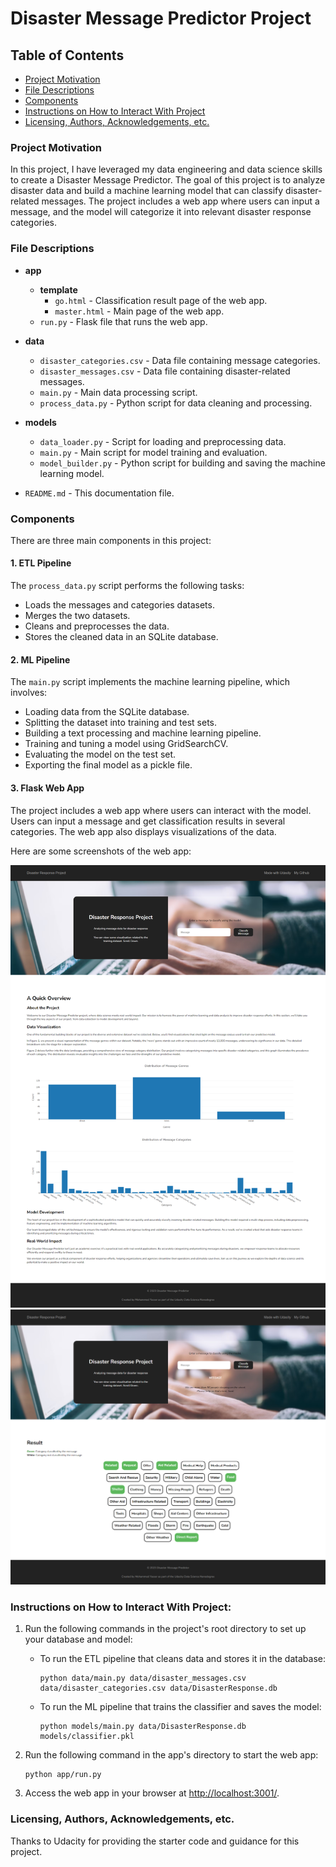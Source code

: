 # Disaster Message Predictor Project

## Table of Contents
 * [Project Motivation](#project-motivation)
 * [File Descriptions](#file-descriptions)
 * [Components](#components)
 * [Instructions on How to Interact With Project](#instructions-on-how-to-interact-with-project)
 * [Licensing, Authors, Acknowledgements, etc.](#licensing-authors-acknowledgements-etc)

### Project Motivation
In this project, I have leveraged my data engineering and data science skills to create a Disaster Message Predictor. The goal of this project is to analyze disaster data and build a machine learning model that can classify disaster-related messages. The project includes a web app where users can input a message, and the model will categorize it into relevant disaster response categories.

### File Descriptions
- **app**
  - **template**
    - `go.html` - Classification result page of the web app.
    - `master.html` - Main page of the web app.
  - `run.py` - Flask file that runs the web app.

- **data**
  - `disaster_categories.csv` - Data file containing message categories.
  - `disaster_messages.csv` - Data file containing disaster-related messages.
  - `main.py` - Main data processing script.
  - `process_data.py` - Python script for data cleaning and processing.

- **models**
  - `data_loader.py` - Script for loading and preprocessing data.
  - `main.py` - Main script for model training and evaluation.
  - `model_builder.py` - Python script for building and saving the machine learning model.

- `README.md` - This documentation file.

### Components
There are three main components in this project:

#### 1. ETL Pipeline
The `process_data.py` script performs the following tasks:
 - Loads the messages and categories datasets.
 - Merges the two datasets.
 - Cleans and preprocesses the data.
 - Stores the cleaned data in an SQLite database.

#### 2. ML Pipeline
The `main.py` script implements the machine learning pipeline, which involves:
 - Loading data from the SQLite database.
 - Splitting the dataset into training and test sets.
 - Building a text processing and machine learning pipeline.
 - Training and tuning a model using GridSearchCV.
 - Evaluating the model on the test set.
 - Exporting the final model as a pickle file.

#### 3. Flask Web App
The project includes a web app where users can interact with the model. Users can input a message and get classification results in several categories. The web app also displays visualizations of the data.

Here are some screenshots of the web app:

![Web App Screenshot 1](images/1.png)
![Web App Screenshot 2](images/2.png)

### Instructions on How to Interact With Project:
1. Run the following commands in the project's root directory to set up your database and model:

    - To run the ETL pipeline that cleans data and stores it in the database:
        ```
        python data/main.py data/disaster_messages.csv data/disaster_categories.csv data/DisasterResponse.db
        ```

    - To run the ML pipeline that trains the classifier and saves the model:
        ```
        python models/main.py data/DisasterResponse.db models/classifier.pkl
        ```

2. Run the following command in the app's directory to start the web app:
    ```
    python app/run.py
    ```

3. Access the web app in your browser at [http://localhost:3001/](http://localhost:3001/).

### Licensing, Authors, Acknowledgements, etc.
Thanks to Udacity for providing the starter code and guidance for this project.



